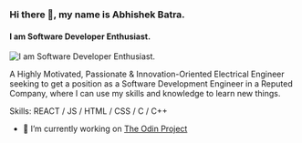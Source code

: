 ### Hi there 👋, my name is Abhishek Batra.
#### I am Software Developer Enthusiast.
![I am Software Developer Enthusiast.](https://bs-uploads.toptal.io/blackfish-uploads/components/seo/content/og_image_file/og_image/777143/1115R_Unlimited_Scale_Lina_Social-0047612400f8e0ce916950fa5db6fb25-4b37b029373f8c197bbd6de8b82fcd00.png)

A Highly Motivated, Passionate & Innovation-Oriented Electrical Engineer seeking to get a position as a Software Development Engineer in a Reputed Company, where I can use my skills and knowledge to learn new things.

Skills: REACT / JS / HTML / CSS / C / C++

- 🔭 I’m currently working on [The Odin Project](https://www.theodinproject.com/paths/foundations/courses/foundations)
